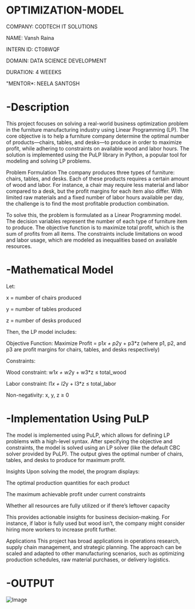 # OPTIMIZATION-MODEL

COMPANY: CODTECH IT SOLUTIONS

NAME: Vansh Raina

INTERN ID: CT08WQF

DOMAIN: DATA SCIENCE DEVELOPMENT

DURATION: 4 WEEEKS

"MENTOR*: NEELA SANTOSH

# -Description
This project focuses on solving a real-world business optimization problem in the furniture manufacturing industry using Linear Programming (LP). The core objective is to help a furniture company determine the optimal number of products—chairs, tables, and desks—to produce in order to maximize profit, while adhering to constraints on available wood and labor hours. The solution is implemented using the PuLP library in Python, a popular tool for modeling and solving LP problems.

Problem Formulation
The company produces three types of furniture: chairs, tables, and desks. Each of these products requires a certain amount of wood and labor. For instance, a chair may require less material and labor compared to a desk, but the profit margins for each item also differ. With limited raw materials and a fixed number of labor hours available per day, the challenge is to find the most profitable production combination.

To solve this, the problem is formulated as a Linear Programming model. The decision variables represent the number of each type of furniture item to produce. The objective function is to maximize total profit, which is the sum of profits from all items. The constraints include limitations on wood and labor usage, which are modeled as inequalities based on available resources.

# -Mathematical Model
Let:

x = number of chairs produced

y = number of tables produced

z = number of desks produced

Then, the LP model includes:

Objective Function: Maximize Profit = p1*x + p2*y + p3*z
(where p1, p2, and p3 are profit margins for chairs, tables, and desks respectively)

Constraints:

Wood constraint: w1*x + w2*y + w3*z ≤ total_wood

Labor constraint: l1*x + l2*y + l3*z ≤ total_labor

Non-negativity: x, y, z ≥ 0

# -Implementation Using PuLP
The model is implemented using PuLP, which allows for defining LP problems with a high-level syntax. After specifying the objective and constraints, the model is solved using an LP solver (like the default CBC solver provided by PuLP). The output gives the optimal number of chairs, tables, and desks to produce for maximum profit.

Insights
Upon solving the model, the program displays:

The optimal production quantities for each product

The maximum achievable profit under current constraints

Whether all resources are fully utilized or if there’s leftover capacity

This provides actionable insights for business decision-making. For instance, if labor is fully used but wood isn’t, the company might consider hiring more workers to increase profit further.

Applications
This project has broad applications in operations research, supply chain management, and strategic planning. The approach can be scaled and adapted to other manufacturing scenarios, such as optimizing production schedules, raw material purchases, or delivery logistics.

# -OUTPUT

![Image](https://github.com/user-attachments/assets/f20e6af1-5603-4aa6-93bc-9a957bab4446)
